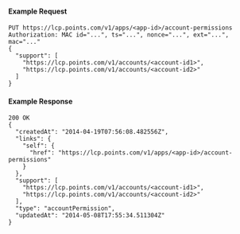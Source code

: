 #### Example Request

    PUT https://lcp.points.com/v1/apps/<app-id>/account-permissions
    Authorization: MAC id="...", ts="...", nonce="...", ext="...", mac="..."
    {
      "support": [
        "https://lcp.points.com/v1/accounts/<account-id1>",
        "https://lcp.points.com/v1/accounts/<account-id2>"
      ]
    }

#### Example Response

    200 OK
    {
      "createdAt": "2014-04-19T07:56:08.482556Z",
      "links": {
        "self": {
          "href": "https://lcp.points.com/v1/apps/<app-id>/account-permissions"
        }
      },
      "support": [
        "https://lcp.points.com/v1/accounts/<account-id1>",
        "https://lcp.points.com/v1/accounts/<account-id2>"
      ],
      "type": "accountPermission",
      "updatedAt": "2014-05-08T17:55:34.511304Z"
    }









